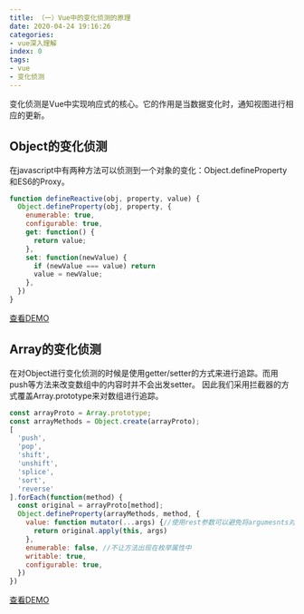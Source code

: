 ```yaml
---
title: （一）Vue中的变化侦测的原理
date: 2020-04-24 19:16:26
categories:
- vue深入理解
index: 0
tags:
- vue
- 变化侦测
---
```

变化侦测是Vue中实现响应式的核心。它的作用是当数据变化时，通知视图进行相应的更新。

## Object的变化侦测
在javascript中有两种方法可以侦测到一个对象的变化：Object.defineProperty和ES6的Proxy。
``` javascript
function defineReactive(obj, property, value) {
  Object.defineProperty(obj, property, {
    enumerable: true,
    configurable: true,
    get: function() {
      return value;
    },
    set: function(newValue) {
      if (newValue === value) return
      value = newValue;
    },
  })
}
```
[查看DEMO](https://eagune.github.io/demo/vue%E6%B7%B1%E5%85%A5%E7%90%86%E8%A7%A3/Vue%E4%B8%AD%E7%9A%84%E5%8F%98%E5%8C%96%E4%BE%A6%E6%B5%8B%E7%9A%84%E5%8E%9F%E7%90%861.html)

## Array的变化侦测
在对Object进行变化侦测的时候是使用getter/setter的方式来进行追踪。而用push等方法来改变数组中的内容时并不会出发setter。
因此我们采用拦截器的方式覆盖Array.prototype来对数组进行追踪。
``` javascript
const arrayProto = Array.prototype;
const arrayMethods = Object.create(arrayProto);
[
  'push',
  'pop',
  'shift',
  'unshift',
  'splice',
  'sort',
  'reverse'
].forEach(function(method) {
  const original = arrayProto[method];
  Object.defineProperty(arrayMethods, method, {
    value: function mutator(...args) {//使用rest参数可以避免将argumesnts对象转换为数组
      return original.apply(this, args)
    },
    enumerable: false, //不让方法出现在枚举属性中
    writable: true,
    configurable: true,
  })
})
```
[查看DEMO](https://eagune.github.io/demo/vue%E6%B7%B1%E5%85%A5%E7%90%86%E8%A7%A3/Vue%E4%B8%AD%E7%9A%84%E5%8F%98%E5%8C%96%E4%BE%A6%E6%B5%8B%E7%9A%84%E5%8E%9F%E7%90%862.html)
